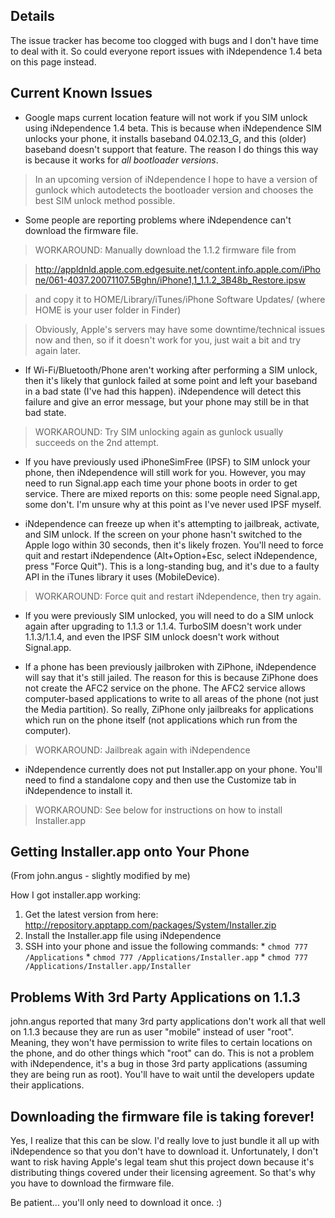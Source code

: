 ## Details ##

The issue tracker has become too clogged with bugs and I don't have time to deal with it.  So could everyone report issues with iNdependence 1.4 beta on this page instead.

## Current Known Issues ##

  * Google maps current location feature will not work if you SIM unlock using iNdependence 1.4 beta.  This is because when iNdependence SIM unlocks your phone, it installs baseband 04.02.13\_G, and this (older) baseband doesn't support that feature.  The reason I do things this way is because it works for _all bootloader versions_.

> In an upcoming version of iNdependence I hope to have a version of gunlock which autodetects the bootloader version and chooses the best SIM unlock method possible.

  * Some people are reporting problems where iNdependence can't download the firmware file.

> WORKAROUND: Manually download the 1.1.2 firmware file from

> http://appldnld.apple.com.edgesuite.net/content.info.apple.com/iPhone/061-4037.20071107.5Bghn/iPhone1,1_1.1.2_3B48b_Restore.ipsw

> and copy it to HOME/Library/iTunes/iPhone Software Updates/ (where HOME is your user folder in Finder)

> Obviously, Apple's servers may have some downtime/technical issues now and then, so if it doesn't work for you, just wait a bit and try again later.

  * If Wi-Fi/Bluetooth/Phone aren't working after performing a SIM unlock, then it's likely that gunlock failed at some point and left your baseband in a bad state (I've had this happen).  iNdependence will detect this failure and give an error message, but your phone may still be in that bad state.

> WORKAROUND: Try SIM unlocking again as gunlock usually succeeds on the 2nd attempt.

  * If you have previously used iPhoneSimFree (IPSF) to SIM unlock your phone, then iNdependence will still work for you.  However, you may need to run Signal.app each time your phone boots in order to get service.  There are mixed reports on this: some people need Signal.app, some don't.  I'm unsure why at this point as I've never used IPSF myself.

  * iNdependence can freeze up when it's attempting to jailbreak, activate, and SIM unlock.  If the screen on your phone hasn't switched to the Apple logo within 30 seconds, then it's likely frozen.  You'll need to force quit and restart iNdependence (Alt+Option+Esc, select iNdependence, press "Force Quit").  This is a long-standing bug, and it's due to a faulty API in the iTunes library it uses (MobileDevice).

> WORKAROUND: Force quit and restart iNdependence, then try again.

  * If you were previously SIM unlocked, you will need to do a SIM unlock again after upgrading to 1.1.3 or 1.1.4.  TurboSIM doesn't work under 1.1.3/1.1.4, and even the IPSF SIM unlock doesn't work without Signal.app.

  * If a phone has been previously jailbroken with ZiPhone, iNdependence will say that it's still jailed.  The reason for this is because ZiPhone does not create the AFC2 service on the phone.  The AFC2 service allows computer-based applications to write to all areas of the phone (not just the Media partition).  So really, ZiPhone only jailbreaks for applications which run on the phone itself (not applications which run from the computer).

> WORKAROUND: Jailbreak again with iNdependence

  * iNdependence currently does not put Installer.app on your phone.  You'll need to find a standalone copy and then use the Customize tab in iNdependence to install it.

> WORKAROUND: See below for instructions on how to install Installer.app

## Getting Installer.app onto Your Phone ##

(From john.angus - slightly modified by me)

How I got installer.app working:

  1. Get the latest version from here: http://repository.apptapp.com/packages/System/Installer.zip
  1. Install the Installer.app file using iNdependence
  1. SSH into your phone and issue the following commands:
    * `chmod 777 /Applications`
    * `chmod 777 /Applications/Installer.app`
    * `chmod 777 /Applications/Installer.app/Installer`

## Problems With 3rd Party Applications on 1.1.3 ##

john.angus reported that many 3rd party applications don't work all that well on 1.1.3 because they are run as user "mobile" instead of user "root".  Meaning, they won't have permission to write files to certain locations on the phone, and do other things which "root" can do.  This is not a problem with iNdependence, it's a bug in those 3rd party applications (assuming they are being run as root).  You'll have to wait until the developers update their applications.

## Downloading the firmware file is taking forever! ##

Yes, I realize that this can be slow.  I'd really love to just bundle it all up with iNdependence so that you don't have to download it.  Unfortunately, I don't want to risk having Apple's legal team shut this project down because it's distributing things covered under their licensing agreement.  So that's why you have to download the firmware file.

Be patient... you'll only need to download it once. :)